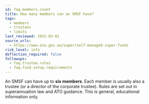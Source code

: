 ```yaml
---
id: faq.members.count
title: How many members can an SMSF have?
tags:
  - members
  - trustees
  - limits
last_reviewed: 2025-03-01
source_urls:
  - https://www.ato.gov.au/super/self-managed-super-funds
risk_level: info
deflection_required: false
followups:
  - faq.trustee.roles
  - faq.fund.setup.requirements
---
```


An SMSF can have up to **six members**. Each member is usually also a trustee (or a director of the corporate trustee). Rules are set out in superannuation law and ATO guidance. This is general, educational information only.
